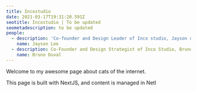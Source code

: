 ```yaml
---
title: Incostudio 
date: 2021-03-17T19:31:20.591Z
seotitle: Incostudio | To be updated
seometadescription: to be updated
people:
  - description: 'Co-founder and Design Leader of Inco studio, Jayson draws from his diverse background of experience in Europe and Australia. His projects stretch across multiple sectors. Jayson expertly crafts environments that celebrate human interaction and experience.'
    name: Jayson Lee
  - description: Co-Founder and Design Strategist of Inco Studio, Bruno is committed to seeking unique and innovative solutions. His specialisation in strategy and design thinking steers the team towards high user-centred quality outcomes. Bruno has vast experience with a variety of positions in leading architectural and design firms.
    name: Bruno Duval
---
```

Welcome to my awesome page about cats of the internet.

This page is built with NextJS, and content is managed in Netl